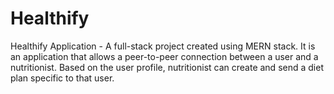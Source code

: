 # Healthify

Healthify Application - A full-stack project created using MERN stack.
It is an application that allows a peer-to-peer connection between a user and a nutritionist. Based on the user profile, nutritionist can create and send a diet plan specific to that user.
